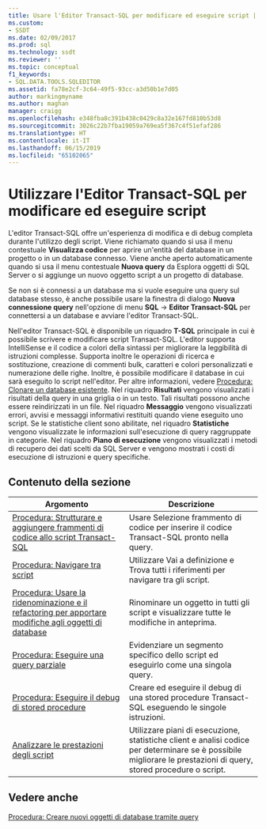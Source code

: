 ```yaml
---
title: Usare l'Editor Transact-SQL per modificare ed eseguire script | Microsoft Docs
ms.custom:
- SSDT
ms.date: 02/09/2017
ms.prod: sql
ms.technology: ssdt
ms.reviewer: ''
ms.topic: conceptual
f1_keywords:
- SQL.DATA.TOOLS.SQLEDITOR
ms.assetid: fa78e2cf-3c64-49f5-93cc-a3d50b1e7d05
author: markingmyname
ms.author: maghan
manager: craigg
ms.openlocfilehash: e348fba8c391b438c0429c8a32e167fd810b53d8
ms.sourcegitcommit: 3026c22b7fba19059a769ea5f367c4f51efaf286
ms.translationtype: HT
ms.contentlocale: it-IT
ms.lasthandoff: 06/15/2019
ms.locfileid: "65102065"
---
```

# <a name="use-transact-sql-editor-to-edit-and-execute-scripts"></a>Utilizzare l'Editor Transact-SQL per modificare ed eseguire script
L'editor Transact\-SQL offre un'esperienza di modifica e di debug completa durante l'utilizzo degli script. Viene richiamato quando si usa il menu contestuale **Visualizza codice** per aprire un'entità del database in un progetto o in un database connesso. Viene anche aperto automaticamente quando si usa il menu contestuale **Nuova query** da Esplora oggetti di SQL Server o si aggiunge un nuovo oggetto script a un progetto di database.  
  
Se non si è connessi a un database ma si vuole eseguire una query sul database stesso, è anche possibile usare la finestra di dialogo **Nuova connessione query** nell'opzione di menu **SQL** -> **Editor Transact\-SQL** per connettersi a un database e avviare l'editor Transact\-SQL.  
  
Nell'editor Transact\-SQL è disponibile un riquadro **T-SQL** principale in cui è possibile scrivere e modificare script Transact\-SQL. L'editor supporta IntelliSense e il codice a colori della sintassi per migliorare la leggibilità di istruzioni complesse. Supporta inoltre le operazioni di ricerca e sostituzione, creazione di commenti bulk, caratteri e colori personalizzati e numerazione delle righe. Inoltre, è possibile modificare il database in cui sarà eseguito lo script nell'editor. Per altre informazioni, vedere [Procedura: Clonare un database esistente](../ssdt/how-to-clone-an-existing-database.md). Nel riquadro **Risultati** vengono visualizzati i risultati della query in una griglia o in un testo. Tali risultati possono anche essere reindirizzati in un file. Nel riquadro **Messaggio** vengono visualizzati errori, avvisi e messaggi informativi restituiti quando viene eseguito uno script. Se le statistiche client sono abilitate, nel riquadro **Statistiche** vengono visualizzate le informazioni sull'esecuzione di query raggruppate in categorie. Nel riquadro **Piano di esecuzione** vengono visualizzati i metodi di recupero dei dati scelti da SQL Server e vengono mostrati i costi di esecuzione di istruzioni e query specifiche.  
  
## <a name="in-this-section"></a>Contenuto della sezione  
  
|Argomento|Descrizione|  
|---------|---------------|  
|[Procedura: Strutturare e aggiungere frammenti di codice allo script Transact-SQL](../ssdt/how-to-outline-and-add-snippets-to-transact-sql-script.md)|Usare Selezione frammento di codice per inserire il codice Transact\-SQL pronto nella query.|  
|[Procedura: Navigare tra script](../ssdt/how-to-navigate-between-scripts.md)|Utilizzare Vai a definizione e Trova tutti i riferimenti per navigare tra gli script.|  
|[Procedura: Usare la ridenominazione e il refactoring per apportare modifiche agli oggetti di database](../ssdt/how-to-use-rename-and-refactoring-to-make-changes-to-your-database-objects.md)|Rinominare un oggetto in tutti gli script e visualizzare tutte le modifiche in anteprima.|  
|[Procedura: Eseguire una query parziale](../ssdt/how-to-execute-a-partial-query.md)|Evidenziare un segmento specifico dello script ed eseguirlo come una singola query.|  
|[Procedura: Eseguire il debug di stored procedure](../ssdt/how-to-debug-stored-procedures.md)|Creare ed eseguire il debug di una stored procedure Transact\-SQL eseguendo le singole istruzioni.|  
|[Analizzare le prestazioni degli script](../ssdt/analyze-script-performance.md)|Utilizzare piani di esecuzione, statistiche client e analisi codice per determinare se è possibile migliorare le prestazioni di query, stored procedure o script.|  
  
## <a name="see-also"></a>Vedere anche  
[Procedura: Creare nuovi oggetti di database tramite query](../ssdt/how-to-create-new-database-objects-using-queries.md)  
  

